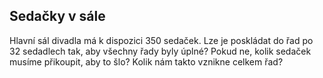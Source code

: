 ## Sedačky v sále  

Hlavní sál divadla má k dispozici 350 sedaček. Lze je poskládat do řad po 32
sedadlech tak, aby všechny řady byly úplné? Pokud ne, kolik sedaček musíme
přikoupit, aby to šlo? Kolik nám takto vznikne celkem řad?
